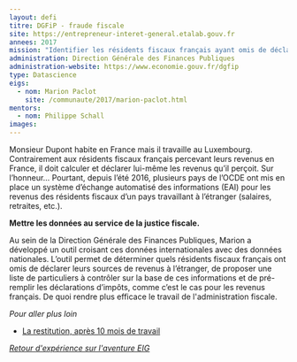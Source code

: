 ```yaml
---
layout: defi
titre: DGFiP - fraude fiscale
site: https://entrepreneur-interet-general.etalab.gouv.fr
annees: 2017
mission: "Identifier les résidents fiscaux français ayant omis de déclarer des sources de revenus à l’étranger"
administration: Direction Générale des Finances Publiques
administration-website: https://www.economie.gouv.fr/dgfip
type: Datascience
eigs:
  - nom: Marion Paclot
    site: /communaute/2017/marion-paclot.html
mentors: 
  - nom: Philippe Schall
images:
---
```


Monsieur Dupont habite en France mais il travaille au Luxembourg.
Contrairement aux résidents fiscaux français percevant leurs revenus
en France, il doit calculer et déclarer lui-même les revenus qu’il
perçoit.  Sur l’honneur… Pourtant, depuis l’été 2016, plusieurs pays
de l’OCDE ont mis en place un système d’échange automatisé des
informations (EAI) pour les revenus des résidents fiscaux d’un pays
travaillant à l’étranger (salaires, retraites, etc.).

**Mettre les données au service de la justice fiscale.**

Au sein de la Direction Générale des Finances Publiques, Marion a
développé un outil croisant ces données internationales avec des
données nationales.  L’outil permet de déterminer quels résidents
fiscaux français ont omis de déclarer leurs sources de revenus à
l’étranger, de proposer une liste de particuliers à contrôler sur la
base de ces informations et de pré-remplir les déclarations d’impôts,
comme c’est le cas pour les revenus français.  De quoi rendre plus
efficace le travail de l'administration fiscale.

_Pour aller plus loin_

* [La restitution, après 10 mois de travail](https://www.dailymotion.com/video/x6b964b?playlist=x54m4i)

_[Retour d'expérience sur l'aventure EIG](https://www.dailymotion.com/video/x64z39u)_

